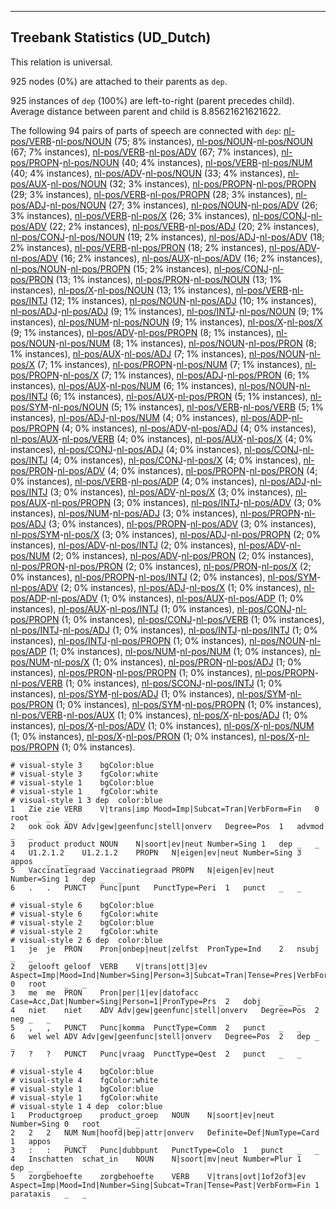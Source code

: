 

--------------------------------------------------------------------------------

## Treebank Statistics (UD_Dutch)

This relation is universal.

925 nodes (0%) are attached to their parents as `dep`.

925 instances of `dep` (100%) are left-to-right (parent precedes child).
Average distance between parent and child is 8.85621621621622.

The following 94 pairs of parts of speech are connected with `dep`: [nl-pos/VERB]()-[nl-pos/NOUN]() (75; 8% instances), [nl-pos/NOUN]()-[nl-pos/NOUN]() (67; 7% instances), [nl-pos/VERB]()-[nl-pos/ADV]() (67; 7% instances), [nl-pos/PROPN]()-[nl-pos/NOUN]() (40; 4% instances), [nl-pos/VERB]()-[nl-pos/NUM]() (40; 4% instances), [nl-pos/ADV]()-[nl-pos/NOUN]() (33; 4% instances), [nl-pos/AUX]()-[nl-pos/NOUN]() (32; 3% instances), [nl-pos/PROPN]()-[nl-pos/PROPN]() (29; 3% instances), [nl-pos/VERB]()-[nl-pos/PROPN]() (28; 3% instances), [nl-pos/ADJ]()-[nl-pos/NOUN]() (27; 3% instances), [nl-pos/NOUN]()-[nl-pos/ADV]() (26; 3% instances), [nl-pos/VERB]()-[nl-pos/X]() (26; 3% instances), [nl-pos/CONJ]()-[nl-pos/ADV]() (22; 2% instances), [nl-pos/VERB]()-[nl-pos/ADJ]() (20; 2% instances), [nl-pos/CONJ]()-[nl-pos/NOUN]() (19; 2% instances), [nl-pos/ADJ]()-[nl-pos/ADV]() (18; 2% instances), [nl-pos/VERB]()-[nl-pos/PRON]() (18; 2% instances), [nl-pos/ADV]()-[nl-pos/ADV]() (16; 2% instances), [nl-pos/AUX]()-[nl-pos/ADV]() (16; 2% instances), [nl-pos/NOUN]()-[nl-pos/PROPN]() (15; 2% instances), [nl-pos/CONJ]()-[nl-pos/PRON]() (13; 1% instances), [nl-pos/PRON]()-[nl-pos/NOUN]() (13; 1% instances), [nl-pos/X]()-[nl-pos/NOUN]() (13; 1% instances), [nl-pos/VERB]()-[nl-pos/INTJ]() (12; 1% instances), [nl-pos/NOUN]()-[nl-pos/ADJ]() (10; 1% instances), [nl-pos/ADJ]()-[nl-pos/ADJ]() (9; 1% instances), [nl-pos/INTJ]()-[nl-pos/NOUN]() (9; 1% instances), [nl-pos/NUM]()-[nl-pos/NOUN]() (9; 1% instances), [nl-pos/X]()-[nl-pos/X]() (9; 1% instances), [nl-pos/ADV]()-[nl-pos/PROPN]() (8; 1% instances), [nl-pos/NOUN]()-[nl-pos/NUM]() (8; 1% instances), [nl-pos/NOUN]()-[nl-pos/PRON]() (8; 1% instances), [nl-pos/AUX]()-[nl-pos/ADJ]() (7; 1% instances), [nl-pos/NOUN]()-[nl-pos/X]() (7; 1% instances), [nl-pos/PROPN]()-[nl-pos/NUM]() (7; 1% instances), [nl-pos/PROPN]()-[nl-pos/X]() (7; 1% instances), [nl-pos/ADJ]()-[nl-pos/PRON]() (6; 1% instances), [nl-pos/AUX]()-[nl-pos/NUM]() (6; 1% instances), [nl-pos/NOUN]()-[nl-pos/INTJ]() (6; 1% instances), [nl-pos/AUX]()-[nl-pos/PRON]() (5; 1% instances), [nl-pos/SYM]()-[nl-pos/NOUN]() (5; 1% instances), [nl-pos/VERB]()-[nl-pos/VERB]() (5; 1% instances), [nl-pos/ADJ]()-[nl-pos/NUM]() (4; 0% instances), [nl-pos/ADP]()-[nl-pos/PROPN]() (4; 0% instances), [nl-pos/ADV]()-[nl-pos/ADJ]() (4; 0% instances), [nl-pos/AUX]()-[nl-pos/VERB]() (4; 0% instances), [nl-pos/AUX]()-[nl-pos/X]() (4; 0% instances), [nl-pos/CONJ]()-[nl-pos/ADJ]() (4; 0% instances), [nl-pos/CONJ]()-[nl-pos/INTJ]() (4; 0% instances), [nl-pos/CONJ]()-[nl-pos/X]() (4; 0% instances), [nl-pos/PRON]()-[nl-pos/ADV]() (4; 0% instances), [nl-pos/PROPN]()-[nl-pos/PRON]() (4; 0% instances), [nl-pos/VERB]()-[nl-pos/ADP]() (4; 0% instances), [nl-pos/ADJ]()-[nl-pos/INTJ]() (3; 0% instances), [nl-pos/ADV]()-[nl-pos/X]() (3; 0% instances), [nl-pos/AUX]()-[nl-pos/PROPN]() (3; 0% instances), [nl-pos/INTJ]()-[nl-pos/ADV]() (3; 0% instances), [nl-pos/NUM]()-[nl-pos/ADJ]() (3; 0% instances), [nl-pos/PROPN]()-[nl-pos/ADJ]() (3; 0% instances), [nl-pos/PROPN]()-[nl-pos/ADV]() (3; 0% instances), [nl-pos/SYM]()-[nl-pos/X]() (3; 0% instances), [nl-pos/ADJ]()-[nl-pos/PROPN]() (2; 0% instances), [nl-pos/ADV]()-[nl-pos/INTJ]() (2; 0% instances), [nl-pos/ADV]()-[nl-pos/NUM]() (2; 0% instances), [nl-pos/ADV]()-[nl-pos/PRON]() (2; 0% instances), [nl-pos/PRON]()-[nl-pos/PRON]() (2; 0% instances), [nl-pos/PRON]()-[nl-pos/X]() (2; 0% instances), [nl-pos/PROPN]()-[nl-pos/INTJ]() (2; 0% instances), [nl-pos/SYM]()-[nl-pos/ADV]() (2; 0% instances), [nl-pos/ADJ]()-[nl-pos/X]() (1; 0% instances), [nl-pos/ADP]()-[nl-pos/ADV]() (1; 0% instances), [nl-pos/AUX]()-[nl-pos/ADP]() (1; 0% instances), [nl-pos/AUX]()-[nl-pos/INTJ]() (1; 0% instances), [nl-pos/CONJ]()-[nl-pos/PROPN]() (1; 0% instances), [nl-pos/CONJ]()-[nl-pos/VERB]() (1; 0% instances), [nl-pos/INTJ]()-[nl-pos/ADJ]() (1; 0% instances), [nl-pos/INTJ]()-[nl-pos/INTJ]() (1; 0% instances), [nl-pos/INTJ]()-[nl-pos/PROPN]() (1; 0% instances), [nl-pos/NOUN]()-[nl-pos/ADP]() (1; 0% instances), [nl-pos/NUM]()-[nl-pos/NUM]() (1; 0% instances), [nl-pos/NUM]()-[nl-pos/X]() (1; 0% instances), [nl-pos/PRON]()-[nl-pos/ADJ]() (1; 0% instances), [nl-pos/PRON]()-[nl-pos/PROPN]() (1; 0% instances), [nl-pos/PROPN]()-[nl-pos/VERB]() (1; 0% instances), [nl-pos/SCONJ]()-[nl-pos/INTJ]() (1; 0% instances), [nl-pos/SYM]()-[nl-pos/ADJ]() (1; 0% instances), [nl-pos/SYM]()-[nl-pos/PRON]() (1; 0% instances), [nl-pos/SYM]()-[nl-pos/PROPN]() (1; 0% instances), [nl-pos/VERB]()-[nl-pos/AUX]() (1; 0% instances), [nl-pos/X]()-[nl-pos/ADJ]() (1; 0% instances), [nl-pos/X]()-[nl-pos/ADV]() (1; 0% instances), [nl-pos/X]()-[nl-pos/NUM]() (1; 0% instances), [nl-pos/X]()-[nl-pos/PRON]() (1; 0% instances), [nl-pos/X]()-[nl-pos/PROPN]() (1; 0% instances).


~~~ conllu
# visual-style 3	bgColor:blue
# visual-style 3	fgColor:white
# visual-style 1	bgColor:blue
# visual-style 1	fgColor:white
# visual-style 1 3 dep	color:blue
1	Zie	zie	VERB	V|trans|imp	Mood=Imp|Subcat=Tran|VerbForm=Fin	0	root	_	_
2	ook	ook	ADV	Adv|gew|geenfunc|stell|onverv	Degree=Pos	1	advmod	_	_
3	product	product	NOUN	N|soort|ev|neut	Number=Sing	1	dep	_	_
4	U1.2.1.2	U1.2.1.2	PROPN	N|eigen|ev|neut	Number=Sing	3	appos	_	_
5	Vaccinatiegraad	Vaccinatiegraad	PROPN	N|eigen|ev|neut	Number=Sing	1	dep	_	_
6	.	.	PUNCT	Punc|punt	PunctType=Peri	1	punct	_	_

~~~


~~~ conllu
# visual-style 6	bgColor:blue
# visual-style 6	fgColor:white
# visual-style 2	bgColor:blue
# visual-style 2	fgColor:white
# visual-style 2 6 dep	color:blue
1	je	je	PRON	Pron|onbep|neut|zelfst	PronType=Ind	2	nsubj	_	_
2	gelooft	geloof	VERB	V|trans|ott|3|ev	Aspect=Imp|Mood=Ind|Number=Sing|Person=3|Subcat=Tran|Tense=Pres|VerbForm=Fin	0	root	_	_
3	me	me	PRON	Pron|per|1|ev|datofacc	Case=Acc,Dat|Number=Sing|Person=1|PronType=Prs	2	dobj	_	_
4	niet	niet	ADV	Adv|gew|geenfunc|stell|onverv	Degree=Pos	2	neg	_	_
5	,	,	PUNCT	Punc|komma	PunctType=Comm	2	punct	_	_
6	wel	wel	ADV	Adv|gew|geenfunc|stell|onverv	Degree=Pos	2	dep	_	_
7	?	?	PUNCT	Punc|vraag	PunctType=Qest	2	punct	_	_

~~~


~~~ conllu
# visual-style 4	bgColor:blue
# visual-style 4	fgColor:white
# visual-style 1	bgColor:blue
# visual-style 1	fgColor:white
# visual-style 1 4 dep	color:blue
1	Productgroep	product_groep	NOUN	N|soort|ev|neut	Number=Sing	0	root	_	_
2	2	2	NUM	Num|hoofd|bep|attr|onverv	Definite=Def|NumType=Card	1	appos	_	_
3	:	:	PUNCT	Punc|dubbpunt	PunctType=Colo	1	punct	_	_
4	Inschatten	schat_in	NOUN	N|soort|mv|neut	Number=Plur	1	dep	_	_
5	zorgbehoefte	zorgbehoefte	VERB	V|trans|ovt|1of2of3|ev	Aspect=Imp|Mood=Ind|Number=Sing|Subcat=Tran|Tense=Past|VerbForm=Fin	1	parataxis	_	_

~~~


